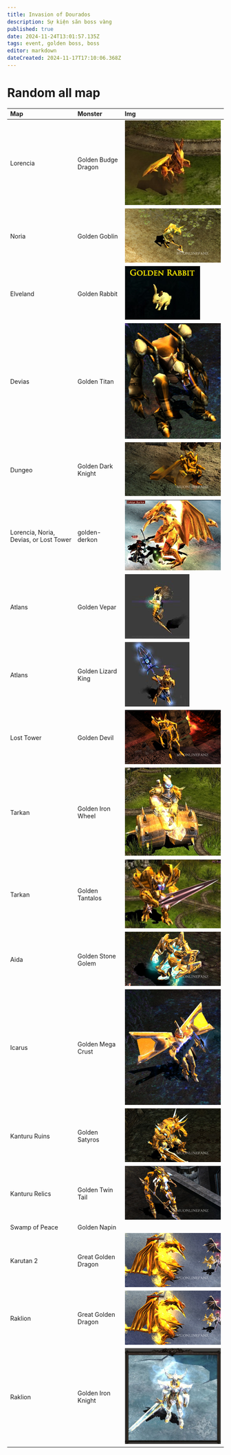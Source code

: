 ```yaml
---
title: Invasion of Dourados
description: Sự kiện săn boss vàng
published: true
date: 2024-11-24T13:01:57.135Z
tags: event, golden boss, boss
editor: markdown
dateCreated: 2024-11-17T17:10:06.368Z
---
```


# Random all map

| Map | Monster | Img |
|:----|:--------|:----|
| Lorencia | Golden Budge Dragon |  ![golden-budge-dragon.jpg](/assets/golden-monters/golden-budge-dragon.jpg) |
| Noria | Golden Goblin | ![golden-goblin.jpg](/assets/golden-monters/golden-goblin.jpg) |
| Elveland | Golden Rabbit | ![golden-rabbit.jpg](/assets/golden-monters/golden-rabbit.jpg) |
| Devias | Golden Titan | ![golden-titan.jpg](/assets/golden-monters/golden-titan.jpg) |
| Dungeo | Golden Dark Knight | ![golden-dark-knight.jpg](/assets/golden-monters/golden-dark-knight.jpg) |
| Lorencia, Noria, Devias, or Lost Tower | golden-derkon | ![golden-derkon.png](/assets/golden-monters/golden-derkon.png) |
| Atlans | Golden Vepar | ![golden-vepar.jpg](/assets/golden-monters/golden-vepar.jpg) |
| Atlans | Golden Lizard King | ![golden-lizard-king.jpg](/assets/golden-monters/golden-lizard-king.jpg) |
| Lost Tower | Golden Devil | ![golden-devil.jpg](/assets/golden-monters/golden-devil.jpg) |
| Tarkan | Golden Iron Wheel | ![golden-iron-wheel.jpg](/assets/golden-monters/golden-iron-wheel.jpg) |
| Tarkan | Golden Tantalos | ![golden-tantalos.jpg](/assets/golden-monters/golden-tantalos.jpg) |
| Aida | Golden Stone Golem | ![golden-stone-golem.jpg](/assets/golden-monters/golden-stone-golem.jpg)|
| Icarus | Golden Mega Crust | ![golden-mega-crust.jpg](/assets/golden-monters/golden-mega-crust.jpg) |
| Kanturu Ruins | Golden Satyros | ![golden-satyros.jpg](/assets/golden-monters/golden-satyros.jpg) |
| Kanturu Relics | Golden Twin Tail | ![golden-twin-tail.jpg](/assets/golden-monters/golden-twin-tail.jpg) |
| Swamp of Peace | Golden Napin | |
| Karutan 2 | Great Golden Dragon | ![great-golden-dragon.jpg](/assets/golden-monters/great-golden-dragon.jpg) |
| Raklion | Great Golden Dragon | ![great-golden-dragon.jpg](/assets/golden-monters/great-golden-dragon.jpg) |
| Raklion | Golden Iron Knight | ![golden-iron-knight.jpg](/assets/golden-monters/golden-iron-knight.jpg) |